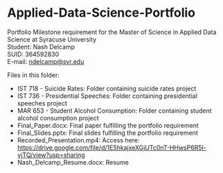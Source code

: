 # Applied-Data-Science-Portfolio
Portfolio Milestone requirement for the Master of Science in Applied Data Science at Syracuse University<br/>
Student: Nash Delcamp<br/>
SUID: 364592830<br/>
E-mail: ndelcamp@syr.edu

Files in this folder:
  - IST 718 - Suicide Rates: Folder containing suicide rates project
  - IST 736 - Presidential Speeches: Folder containing presidential speeches project
  - MAR 653 - Student Alcohol Consumption: Folder containing student alcohol consumption project
  - Final_Paper.docx: Final paper fulfilling the portfolio requirement
  - Final_Slides.pptx: Final slides fulfilling the portfolio requirement
  - Recorded_Presentation.mp4: Access here: https://drive.google.com/file/d/1E5hkajxeXGjUTc0nT-HHwsP6R5l-vjTQ/view?usp=sharing
  - Nash_Delcamp_Resume.docx: Resume
